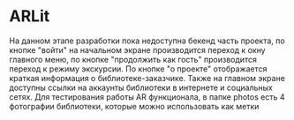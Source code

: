 # ARLit
 На данном этапе разработки пока недоступна бекенд часть проекта, по кнопке "войти" на начальном экране производится переход к окну главного меню, по кнопке "продолжить как гость" производится переход к режиму экскурсии.
 По кнопке "о проекте" отображается краткая информация о библиотеке-заказчике. Также на главном экране доступны ссылки на аккаунты библиотеки в интернете и социальных сетях. 
 Для тестирования работы AR функционала, в папке photos есть 4 фотографии библиотеки, которые можно использовать как метки
